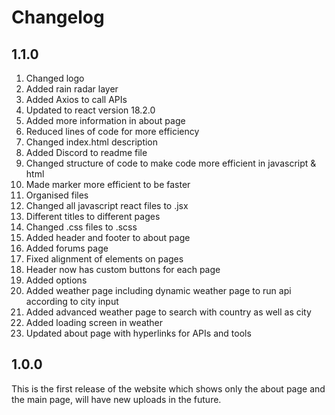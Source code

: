 # Changelog

## 1.1.0

1. Changed logo
1. Added rain radar layer
1. Added Axios to call APIs
1. Updated to react version 18.2.0
1. Added more information in about page
1. Reduced lines of code for more efficiency
1. Changed index.html description
1. Added Discord to readme file
1. Changed structure of code to make code more efficient in javascript & html
1. Made marker more efficient to be faster
1. Organised files
1. Changed all javascript react files to .jsx
1. Different titles to different pages
1. Changed .css files to .scss
1. Added header and footer to about page
1. Added forums page
1. Fixed alignment of elements on pages
1. Header now has custom buttons for each page
1. Added options
1. Added weather page including dynamic weather page to run api according to city input
1. Added advanced weather page to search with country as well as city
1. Added loading screen in weather
1. Updated about page with hyperlinks for APIs and tools

## 1.0.0

This is the first release of the website which shows only the about page and the main page, will have new uploads in the future.